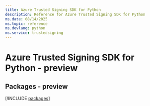 ```yaml
---
title: Azure Trusted Signing SDK for Python
description: Reference for Azure Trusted Signing SDK for Python
ms.date: 08/14/2025
ms.topic: reference
ms.devlang: python
ms.service: trustedsigning
---
```

# Azure Trusted Signing SDK for Python - preview
## Packages - preview
[!INCLUDE [packages](trusted-signing-index.md)]